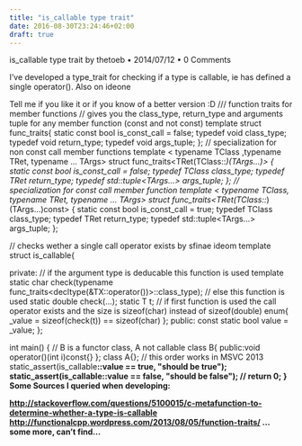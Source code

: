 ```yaml
---
title: "is_callable type trait"
date: 2016-08-30T23:24:46+02:00
draft: true
---
```



is_callable type trait
by thetoeb • 2014/07/12 • 0 Comments

I’ve developed a type_trait for checking if a type is callable, ie has defined a single operator(). Also on ideone

Tell me if you like it or if you know of a better version :D
/// function traits for member functions 
// gives you the class_type, return_type and arguments tuple for any member function (const and not const)
  template<typename T>
  struct func_traits{
    static const bool is_const_call = false;
    typedef void class_type;
    typedef void return_type;
    typedef void args_tuple;
  };
  // specialization for non const call member functions
  template < typename TClass ,typename TRet, typename ... TArgs>
  struct func_traits<TRet(TClass::*)(TArgs...)>
  {
    static const bool is_const_call = false;
    typedef TClass class_type;
    typedef TRet return_type;
    typedef std::tuple<TArgs...> args_tuple;
  };
  // specialization for const call member function
  template < typename TClass, typename TRet, typename ... TArgs>
  struct func_traits<TRet(TClass::*)(TArgs...)const>
  {
    static const bool is_const_call = true;
    typedef TClass class_type;
    typedef TRet return_type;
    typedef std::tuple<TArgs...> args_tuple;
  };

// checks wether a single call operator exists by sfinae ideom
  template<typename T>
  struct is_callable{

  private:
    // if the argument type is deducable this function is used
    template<typename TX = T>
    static char check(typename func_traits<decltype(&TX::operator())>::class_type);
    // else this function is used
    static double check(...);
    static T t;
    // if first function is used the call operator exists and the size is sizeof(char) instead of sizeof(double)
    enum{ _value = sizeof(check(t)) == sizeof(char) };
  public:
    const static bool value = _value;
  };


int main() {
    // B is a functor class, A not callable
  class B{ public:void operator()(int i)const{} };
  class A{};
  // this order works  in MSVC 2013
   static_assert(is_callable<B>::value == true, "should be true");
   static_assert(is_callable<A>::value == false, "should be false");
    // 
    return 0;
}
Some Sources I queried when developing:

http://stackoverflow.com/questions/5100015/c-metafunction-to-determine-whether-a-type-is-callable
http://functionalcpp.wordpress.com/2013/08/05/function-traits/
… some more, can’t find…